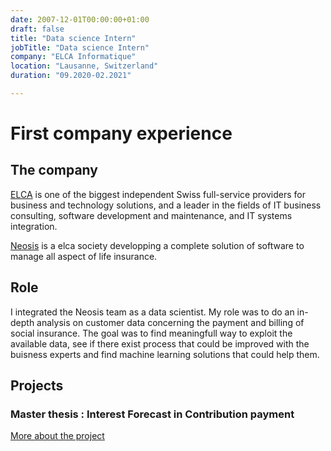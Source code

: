 ```yaml
---
date: 2007-12-01T00:00:00+01:00
draft: false
title: "Data science Intern"
jobTitle: "Data science Intern"
company: "ELCA Informatique"
location: "Lausanne, Switzerland"
duration: "09.2020-02.2021"

---
```

# First company experience

## The company
[ELCA](https://www.elca.ch/en) is one of the biggest independent Swiss full-service providers for business and technology solutions, and a leader in the fields of IT business consulting, software development and maintenance, and IT systems integration.

[Neosis](https://www.ipension.ch/) is a elca society developping a complete solution of software to manage all aspect of life insurance.

## Role
I integrated the Neosis team as a data scientist. My role was to do an in-depth analysis on customer data concerning the payment and billing of social insurance. The goal was to find meaningfull way to exploit the available data, see if there exist process that could be improved with the buisness experts and find machine learning solutions that could help them.

## Projects
### Master thesis : Interest Forecast in Contribution payment  

[More about the project](../../#portofolio)

